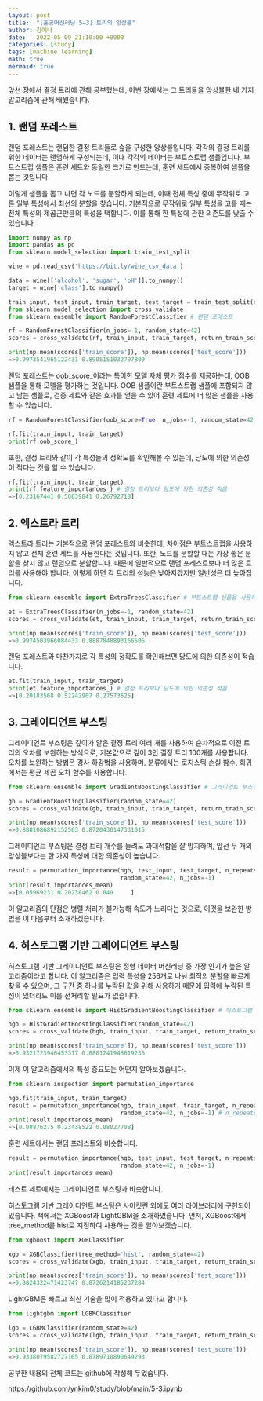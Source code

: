```yaml
---
layout: post
title:  "[혼공머신러닝 5–3] 트리의 앙상블"
author: 김예나
date:   2022-05-09 21:10:00 +0900
categories: [study]
tags: [machine learning]
math: true
mermaid: true
---
```



앞선 장에서 결정 트리에 관해 공부했는데, 이번 장에서는 그 트리들을 앙상블한 네 가지 알고리즘에 관해 배웠습니다.


## 1\. 랜덤 포레스트


랜덤 포레스트는 랜덤한 결정 트리들로 숲을 구성한 앙상블입니다. 각각의 결정 트리를 위한 데이터는 랜덤하게 구성되는데, 이때 각각의 데이터는 부트스트랩 샘플입니다. 부트스트랩 샘플은 훈련 세트와 동일한 크기로 만드는데, 훈련 세트에서 중복하여 샘플을 뽑는 것입니다.

이렇게 샘플을 뽑고 나면 각 노드를 분할하게 되는데, 이때 전체 특성 중에 무작위로 고른 일부 특성에서 최선의 분할을 찾습니다. 기본적으로 무작위로 일부 특성을 고를 때는 전체 특성의 제곱근만큼의 특성을 택합니다. 이를 통해 한 특성에 관한 의존도를 낮출 수 있습니다.


```python
import numpy as np
import pandas as pd
from sklearn.model_selection import train_test_split

wine = pd.read_csv('https://bit.ly/wine_csv_data')

data = wine[['alcohol', 'sugar', 'pH']].to_numpy()
target = wine['class'].to_numpy()

train_input, test_input, train_target, test_target = train_test_split(data, target, test_size=0.2, random_state=42)
from sklearn.model_selection import cross_validate
from sklearn.ensemble import RandomForestClassifier # 랜덤 포레스트

rf = RandomForestClassifier(n_jobs=-1, random_state=42)
scores = cross_validate(rf, train_input, train_target, return_train_score=True, n_jobs=-1) # return_train_score:훈련 세트의 평가 점수도 출력

print(np.mean(scores['train_score']), np.mean(scores['test_score']))
=>0.9973541965122431 0.8905151032797809
```


랜덤 포레스트는 oob_score_이라는 특이한 모델 자체 평가 점수를 제공하는데, OOB 샘플을 통해 모델을 평가하는 것입니다. OOB 샘플이란 부트스트랩 샘플에 포함되지 않고 남는 샘플로, 검증 세트와 같은 효과를 얻을 수 있어 훈련 세트에 더 많은 샘플을 사용할 수 있습니다.


```python
rf = RandomForestClassifier(oob_score=True, n_jobs=-1, random_state=42) # oob_score:전체 모델에서 부트스트랩 샘플에 포함되지 않은 데이터들로 검증 세트를 대신하여 테스트할 수 있음

rf.fit(train_input, train_target)
print(rf.oob_score_)
```


또한, 결정 트리와 같이 각 특성들의 정확도를 확인해볼 수 있는데, 당도에 의한 의존성이 적다는 것을 알 수 있습니다.


```python
rf.fit(train_input, train_target) 
print(rf.feature_importances_) # 결정 트리보다 당도에 의한 의존성 적음
=>[0.23167441 0.50039841 0.26792718]
```


## 2\. 엑스트라 트리


엑스트라 트리는 기본적으로 랜덤 포레스트와 비슷한데, 차이점은 부트스트랩을 사용하지 않고 전체 훈련 세트를 사용한다는 것입니다. 또한, 노드를 분할할 때는 가장 좋은 분할을 찾지 않고 랜덤으로 분할합니다. 때문에 일반적으로 랜덤 포레스트보다 더 많은 트리를 사용해야 합니다. 이렇게 하면 각 트리의 성능은 낮아지겠지만 일반성은 더 높아집니다.


```python
from sklearn.ensemble import ExtraTreesClassifier # 부트스트랩 샘플을 사용하지 않는 앙상블 트리, 노드를 분할할 때 무작위로 분할

et = ExtraTreesClassifier(n_jobs=-1, random_state=42)
scores = cross_validate(et, train_input, train_target, return_train_score=True, n_jobs=-1)

print(np.mean(scores['train_score']), np.mean(scores['test_score']))
=>0.9974503966084433 0.8887848893166506
```


랜덤 포레스트와 마찬가지로 각 특성의 정확도를 확인해보면 당도에 의한 의존성이 적습니다.


```python
et.fit(train_input, train_target) 
print(et.feature_importances_) # 결정 트리보다 당도에 의한 의존성 적음
=>[0.20183568 0.52242907 0.27573525]
```


## 3\. 그레이디언트 부스팅


그레이디언트 부스팅은 깊이가 얕은 결정 트리 여러 개를 사용하여 순차적으로 이전 트리의 오차를 보완하는 방식으로, 기본값으로 깊이 3인 결정 트리 100개를 사용합니다. 오차를 보완하는 방법은 경사 하강법을 사용하며, 분류에서는 로지스틱 손실 함수, 회귀에서는 평균 제곱 오차 함수를 사용합니다.


```python
from sklearn.ensemble import GradientBoostingClassifier # 그래디언트 부스팅

gb = GradientBoostingClassifier(random_state=42)
scores = cross_validate(gb, train_input, train_target, return_train_score=True, n_jobs=-1)

print(np.mean(scores['train_score']), np.mean(scores['test_score']))
=>0.8881086892152563 0.8720430147331015
```


그레이디언트 부스팅은 결정 트리 개수를 늘려도 과대적합을 잘 방지하며, 앞선 두 개의 앙상블보다는 한 가지 특성에 대한 의존성이 높습니다.


```python
result = permutation_importance(hgb, test_input, test_target, n_repeats=10,
                                random_state=42, n_jobs=-1)
print(result.importances_mean)
=>[0.05969231 0.20238462 0.049     ]
```


이 알고리즘의 단점은 병렬 처리가 불가능해 속도가 느리다는 것으로, 이것을 보완한 방법을 이 다음부터 소개하겠습니다.


## 4\. 히스토그램 기반 그레이디언트 부스팅


히스토그램 기반 그레이디언트 부스팅은 정형 데이터 머신러닝 중 가장 인기가 높은 알고리즘이라고 합니다. 이 알고리즘은 입력 특성을 256개로 나눠 최적의 분할을 빠르게 찾을 수 있으며, 그 구간 중 하나를 누락된 값을 위해 사용하기 때문에 입력에 누락된 특성이 있더라도 이를 전처리할 필요가 없습니다.


```python
from sklearn.ensemble import HistGradientBoostingClassifier # 히스토그램 그래디언트 부스팅, 정형 데이터에서 가장 인기 있음, 입력 특성을 256개의 구간으로 나눔

hgb = HistGradientBoostingClassifier(random_state=42)
scores = cross_validate(hgb, train_input, train_target, return_train_score=True, n_jobs=-1)

print(np.mean(scores['train_score']), np.mean(scores['test_score']))
=>0.9321723946453317 0.8801241948619236
```


이제 이 알고리즘에서의 특성 중요도는 어떤지 알아보겠습니다.


```python
from sklearn.inspection import permutation_importance

hgb.fit(train_input, train_target)
result = permutation_importance(hgb, train_input, train_target, n_repeats=10,
                                random_state=42, n_jobs=-1) # n_repeats:랜덤하게 섞을 횟수(기본값 5)
print(result.importances_mean)
=>[0.08876275 0.23438522 0.08027708]
```


훈련 세트에서는 랜덤 포레스트와 비슷합니다.


```python
result = permutation_importance(hgb, test_input, test_target, n_repeats=10,
                                random_state=42, n_jobs=-1)
print(result.importances_mean)
```


테스트 세트에서는 그레이디언트 부스팅과 비슷합니다.


히스토그램 기반 그레이디언트 부스팅은 사이킷런 외에도 여러 라이브러리에 구현되어 있습니다. 책에서는 XGBoost과 LightGBM을 소개하였습니다. 먼저, XGBoost에서 tree_method를 hist로 지정하여 사용하는 것을 알아보겠습니다.


```python
from xgboost import XGBClassifier

xgb = XGBClassifier(tree_method='hist', random_state=42)
scores = cross_validate(xgb, train_input, train_target, return_train_score=True, n_jobs=-1)

print(np.mean(scores['train_score']), np.mean(scores['test_score']))
=>0.8824322471423747 0.8726214185237284
```


LightGBM은 빠르고 최신 기술을 많이 적용하고 있다고 합니다.


```python
from lightgbm import LGBMClassifier

lgb = LGBMClassifier(random_state=42)
scores = cross_validate(lgb, train_input, train_target, return_train_score=True, n_jobs=-1)

print(np.mean(scores['train_score']), np.mean(scores['test_score']))
=>0.9338079582727165 0.8789710890649293
```



공부한 내용의 전체 코드는 github에 작성해 두었습니다.

<https://github.com/ynkim0/study/blob/main/5-3.ipynb>
